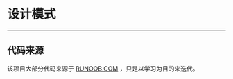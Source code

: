 # 设计模式

---
## 代码来源

该项目大部分代码来源于
[RUNOOB.COM](http://www.runoob.com/design-pattern/design-pattern-tutorial.html)
，只是以学习为目的来迭代。
